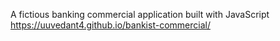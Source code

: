 A fictious banking commercial application built with JavaScript
https://uuvedant4.github.io/bankist-commercial/
